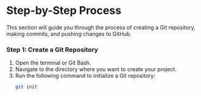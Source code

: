 # Step-by-Step Process

This section will guide you through the process of creating a Git repository, making commits, and pushing changes to GitHub.

### Step 1: Create a Git Repository
1. Open the terminal or Git Bash.
2. Navigate to the directory where you want to create your project.
3. Run the following command to initialize a Git repository:
   ```bash
   git init
